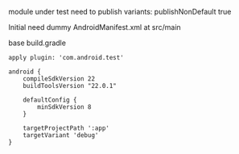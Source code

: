 

module under test need to publish variants: publishNonDefault true

Initial need dummy AndroidManifest.xml at src/main

base build.gradle

    apply plugin: 'com.android.test'

    android {
        compileSdkVersion 22
        buildToolsVersion "22.0.1"

        defaultConfig {
            minSdkVersion 8
        }

        targetProjectPath ':app'
        targetVariant 'debug'
    }